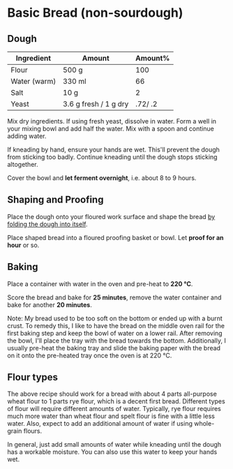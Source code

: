 # Basic Bread (non-sourdough)

## Dough

| Ingredient | Amount | Amount% |
|-|-|-|
| Flour | 500 g | 100 |
| Water (warm) | 330 ml | 66 |
| Salt | 10 g | 2 |
| Yeast | 3.6 g fresh / 1 g dry | .72/ .2 |

Mix dry ingredients.  If using fresh yeast, dissolve in water.
Form a well in your mixing bowl and add half the water.
Mix with a spoon and continue adding water.

If kneading by hand, ensure your hands are wet.  This'll prevent the
dough from sticking too badly.  Continue kneading until the dough stops
sticking altogether.

Cover the bowl and **let ferment overnight**, i.e. about 8 to 9 hours.

## Shaping and Proofing

Place the dough onto your floured work surface and shape the bread
[by folding the dough into itself](https://www.youtube.com/watch?v=hWXA8xFYu9A).

Place shaped bread into a floured proofing basket or bowl.
Let **proof for an hour** or so.

## Baking

Place a container with water in the oven and pre-heat to **220 °C**.

Score the bread and bake for **25 minutes**, remove the water container
and bake for another **20 minutes**.

Note:  My bread used to be too soft on the bottom or ended up with a
burnt crust.  To remedy this, I like to have the bread on the middle
oven rail for the first baking step and keep the bowl of water on a
lower rail.  After removing the bowl, I'll place the tray with the bread
towards the bottom.  Additionally, I usually pre-heat the baking tray
and slide the baking paper with the bread on it onto the pre-heated tray
once the oven is at 220 °C.

## Flour types

The above recipe should work for a bread with about 4 parts all-purpose
wheat flour to 1 parts rye flour, which is a decent first bread.
Different types of flour will require different amounts of water.
Typically, rye flour requires much more water than wheat flour
and spelt flour is fine with a little less water.
Also, expect to add an additional amount of water if using whole-grain
flours.

In general, just add small amounts of water while kneading until the
dough has a workable moisture.  You can also use this water to keep your
hands wet.
